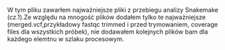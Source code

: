 W tym pliku zawarłem najważniejsze pliki z przebiegu analizy Snakemake (cz.1).Ze względu na mnogość plików dodałem tylko te najważniejsze (merged.vcf,przykładowy fastqc trimmed i przed trymowaniem, coverage files dla wszystkich próbek), nie dodawałem kolejnych plików bam dla każdego elemtnu w szlaku procesowym.
